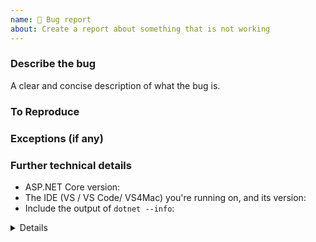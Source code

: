 ```yaml
---
name: 🐞 Bug report
about: Create a report about something that is not working
---
```


<!--

More information on our issue management policies can be found here: https://aka.ms/aspnet/issue-policies

Please keep in mind that the GitHub issue tracker is not intended as a general support forum, but for reporting **non-security** bugs and feature requests.

If you believe you have an issue that affects the SECURITY of the platform, please do NOT create an issue and instead email your issue details to secure@microsoft.com. Your report may be eligible for our [bug bounty](https://www.microsoft.com/en-us/msrc/bounty-dot-net-core) but ONLY if it is reported through email.
For other types of questions, consider using [StackOverflow](https://stackoverflow.com).

-->

### Describe the bug
A clear and concise description of what the bug is.

### To Reproduce
<!--
We ❤ code! Point us to a minimalistic repro project hosted in a public GitHub repo.
For a repro project, create a new ASP.NET Core project using the template of your choice, apply the minimum required code to result in the issue you're observing.

We will close this issue if:
- The repro project you share with us is complex. We can't investigate custom projects, so don't point us to such, please.
- If we will not be able to repro the behavior you're reporting.
- If the repro project is attached as a `.zip` file.
- If the GitHub repro project is set to `Private`.
-->

### Exceptions (if any)
<!--
Include the exception you get when facing this issue
-->

### Further technical details
- ASP.NET Core version:
- The IDE (VS / VS Code/ VS4Mac) you're running on, and its version:
- Include the output of `dotnet --info`:

<details>

```
$ dotnet --info
```

</details>
